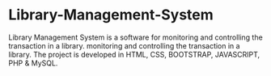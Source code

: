 # Library-Management-System
 Library Management System is a software for monitoring and controlling the transaction in a library. monitoring and controlling the transaction in a library. The project is developed in HTML, CSS, BOOTSTRAP, JAVASCRIPT, PHP & MySQL.
